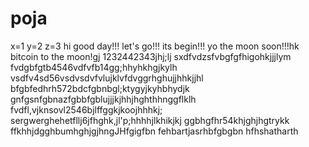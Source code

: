 # poja
x=1
y=2
z=3
hi
good day!!!
let's go!!!
its begin!!!
yo the moon soon!!!hk
bitcoin to the moon!gj
1232442343jhj;lj
sxdfvdzsfvbgfgfhigohkjjjlym
fvdgbfgtb4546vdfvfb14gg;hhyhkhgjkylh
vsdfv4sd56vsdvsdvfvlujklvfdvggrhghujjhhkjjhl
bfgbfedhrh572bdcfgbnbgl;ktygyjkyhbhydjk
 gnfgsnfgbnazfgbbfgblujjjkjhhjhghthhnggflklh
fvdfl,vjknsovl2546bjlffggkjkoojhhhkj;
sergwerghehetfllj6jfhghk,jl'p;hhhhjlkhikjkj
ggbhgfhr54khjghjhgtrykk
ffkhhjdgghbumhghjgjhngJHfgigfbn
fehbartjasrhbfgbgbn
hfhshatharth
